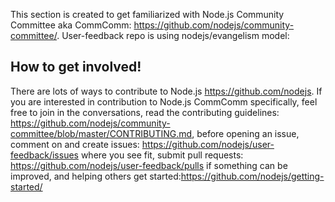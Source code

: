 This section is created to get familiarized with Node.js Community Committee aka CommComm: https://github.com/nodejs/community-committee/. 
User-feedback repo is using nodejs/evangelism model:

How to get involved!
--------------------

 
There are lots of ways to contribute to Node.js https://github.com/nodejs. If you are interested in contribution to Node.js CommComm specifically, feel free to join in the conversations, read the contributing guidelines: https://github.com/nodejs/community-committee/blob/master/CONTRIBUTING.md, before opening an issue, comment on and create issues: https://github.com/nodejs/user-feedback/issues  where you see fit, submit pull requests: https://github.com/nodejs/user-feedback/pulls if something can be improved, and helping others get started:https://github.com/nodejs/getting-started/ 
